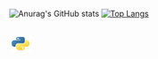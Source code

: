 <div>
  
  ![Anurag's GitHub stats](https://github-readme-stats.vercel.app/api?username=Cassio295&theme=gruvbox&show_icons=true)
[![Top Langs](https://github-readme-stats.vercel.app/api/top-langs/?username=Cassio295)](https://github.com/anuraghazra/github-readme-stats)</div>

<div style="display: inline_block"><br>
  <img align="center" alt="Cassio-Python" height="30" width="40" src="https://raw.githubusercontent.com/devicons/devicon/master/icons/python/python-original.svg">
</div>

